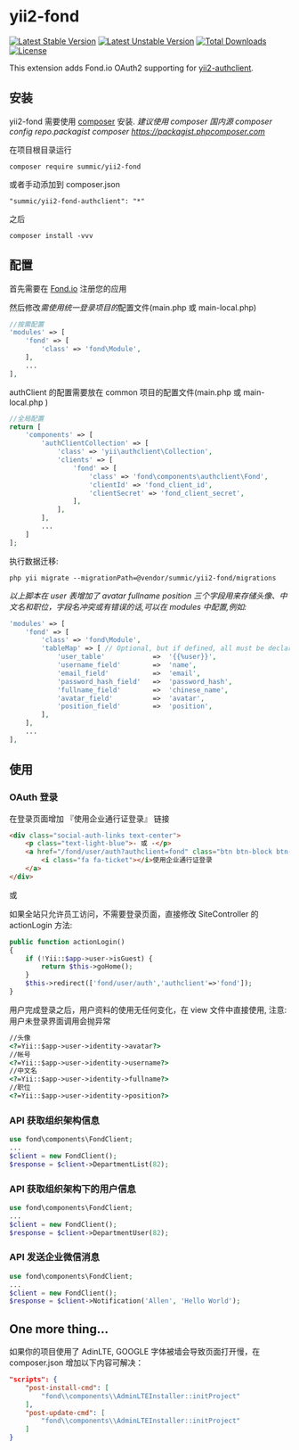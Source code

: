 # yii2-fond
[![Latest Stable Version](https://poser.pugx.org/summic/yii2-fond/v/stable)](https://packagist.org/packages/summic/yii2-fond)
[![Latest Unstable Version](https://poser.pugx.org/summic/yii2-fond/v/unstable)](https://packagist.org/packages/summic/yii2-fond)
[![Total Downloads](https://poser.pugx.org/summic/yii2-fond/downloads)](https://packagist.org/packages/summic/yii2-fond)
[![License](https://poser.pugx.org/summic/yii2-fond/license)](https://packagist.org/packages/summic/yii2-fond)

This extension adds Fond.io OAuth2 supporting for [yii2-authclient](https://github.com/yiisoft/yii2-authclient).

## 安装

yii2-fond 需要使用 [composer](http://getcomposer.org/download/) 安装.
*建议使用 composer 国内源 composer config repo.packagist composer https://packagist.phpcomposer.com*

在项目根目录运行

```
composer require summic/yii2-fond
```

或者手动添加到 composer.json

```
"summic/yii2-fond-authclient": "*"
```
之后
```
composer install -vvv
```

## 配置

首先需要在 [Fond.io](https://www.fond.io/developer/app-create) 注册您的应用

然后修改*需使用统一登录项目的*配置文件(main.php 或 main-local.php)

```php
//按需配置
'modules' => [
    'fond' => [
        'class' => 'fond\Module',
    ],
    ...
],
```
authClient 的配置需要放在 common 项目的配置文件(main.php 或 main-local.php )

```php
//全局配置
return [
    'components' => [
		'authClientCollection' => [
	        'class' => 'yii\authclient\Collection',
	        'clients' => [
	            'fond' => [
	                'class' => 'fond\components\authclient\Fond',
	                'clientId' => 'fond_client_id',
	                'clientSecret' => 'fond_client_secret',
	            ],
	        ],
	    ],
	    ...
	]
];
 ```


执行数据迁移:

```shell
php yii migrate --migrationPath=@vendor/summic/yii2-fond/migrations
```
*以上脚本在 user 表增加了 avatar fullname position 三个字段用来存储头像、中文名和职位，字段名冲突或有错误的话,可以在 modules 中配置,例如:*
```php
'modules' => [
    'fond' => [
        'class' => 'fond\Module',
        'tableMap' => [ // Optional, but if defined, all must be declared
            'user_table'            =>  '{{%user}}',
            'username_field'        =>  'name',
            'email_field'           =>  'email',
            'password_hash_field'   =>  'password_hash',
            'fullname_field'        =>  'chinese_name',
            'avatar_field'          =>  'avatar',
            'position_field'        =>  'position',
        ],
    ],
    ...
],
```

## 使用

### OAuth 登录

在登录页面增加 『使用企业通行证登录』 链接

```html
<div class="social-auth-links text-center">
    <p class="text-light-blue">- 或 -</p>
    <a href="/fond/user/auth?authclient=fond" class="btn btn-block btn-social btn-dropbox">
        <i class="fa fa-ticket"></i>使用企业通行证登录
    </a>
</div>
```
或

如果全站只允许员工访问，不需要登录页面，直接修改 SiteController 的 actionLogin 方法:

```php
public function actionLogin()
{
	if (!Yii::$app->user->isGuest) {
    	return $this->goHome();
	}
    $this->redirect(['fond/user/auth','authclient'=>'fond']);
}
```

用户完成登录之后，用户资料的使用无任何变化，在 view 文件中直接使用, 注意: 用户未登录界面调用会抛异常
```html
//头像
<?=Yii::$app->user->identity->avatar?>
//帐号
<?=Yii::$app->user->identity->username?>
//中文名
<?=Yii::$app->user->identity->fullname?>
//职位
<?=Yii::$app->user->identity->position?>
```

### API 获取组织架构信息
```php
use fond\components\FondClient;
...
$client = new FondClient();
$response = $client->DepartmentList(82);
```

### API 获取组织架构下的用户信息
```php
use fond\components\FondClient;
...
$client = new FondClient();
$response = $client->DepartmentUser(82);
```

### API 发送企业微信消息
```php
use fond\components\FondClient;
...
$client = new FondClient();
$response = $client->Notification('Allen', 'Hello World');
```

## One more thing...

如果你的项目使用了 AdinLTE, GOOGLE 字体被墙会导致页面打开慢，在 composer.json 增加以下内容可解决：

```json
"scripts": {
    "post-install-cmd": [
        "fond\\components\\AdminLTEInstaller::initProject"
    ],
    "post-update-cmd": [
        "fond\\components\\AdminLTEInstaller::initProject"
    ]
}
```